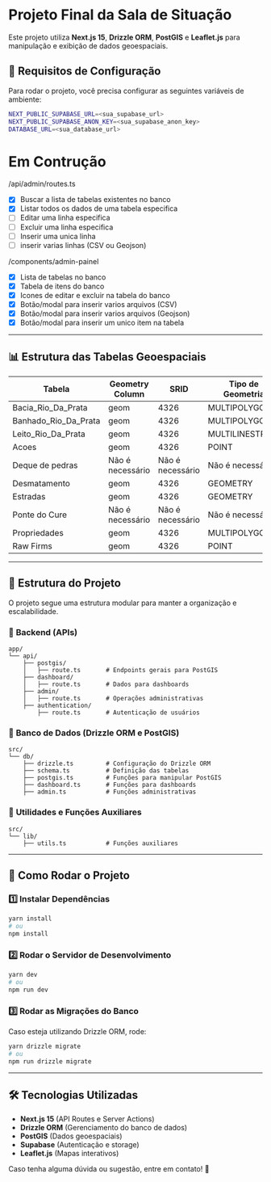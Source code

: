 # Projeto Final da Sala de Situação

Este projeto utiliza **Next.js 15**, **Drizzle ORM**, **PostGIS** e **Leaflet.js** para manipulação e exibição de dados geoespaciais.

## 📌 Requisitos de Configuração

Para rodar o projeto, você precisa configurar as seguintes variáveis de ambiente:

```bash
NEXT_PUBLIC_SUPABASE_URL=<sua_supabase_url>
NEXT_PUBLIC_SUPABASE_ANON_KEY=<sua_supabase_anon_key>
DATABASE_URL=<sua_database_url>
```



# Em Contrução
/api/admin/routes.ts
- [X] Buscar a lista de tabelas existentes no banco
- [X] Listar todos os dados de uma tabela especifica
- [ ] Editar uma linha especifica
- [ ] Excluir uma linha especifica
- [ ] Inserir uma unica linha
- [ ] inserir varias linhas (CSV ou Geojson)

/components/admin-painel
- [X] Lista de tabelas no banco
- [X] Tabela de itens do banco
- [X] Icones de editar e excluir na tabela do banco
- [X] Botão/modal para inserir varios arquivos (CSV)
- [X] Botão/modal para inserir varios arquivos (Geojson)
- [X] Botão/modal para inserir um unico item na tabela
---

## 📊 Estrutura das Tabelas Geoespaciais

| Tabela                 | Geometry Column | SRID     | Tipo de Geometria  | Observação |
|------------------------|----------------|---------|-------------------|------------|
| Bacia_Rio_Da_Prata     | geom           | 4326    | MULTIPOLYGON     |            |
| Banhado_Rio_Da_Prata   | geom           | 4326    | MULTIPOLYGON     |            |
| Leito_Rio_Da_Prata     | geom           | 4326    | MULTILINESTRING  |            |
| Acoes                  | geom           | 4326    | POINT            |            |
| Deque de pedras        | Não é necessário | Não é necessário | Não é necessário  |            |
| Desmatamento           | geom           | 4326    | GEOMETRY         |            |
| Estradas               | geom           | 4326    | GEOMETRY         |            |
| Ponte do Cure          | Não é necessário | Não é necessário | Não é necessário  |            |
| Propriedades           | geom           | 4326    | MULTIPOLYGON     |            |
| Raw Firms              | geom           | 4326    | POINT            |            |

---

## 📂 Estrutura do Projeto

O projeto segue uma estrutura modular para manter a organização e escalabilidade.

### 📁 **Backend (APIs)**

```plaintext
app/
└── api/
    ├── postgis/
    │   ├── route.ts       # Endpoints gerais para PostGIS
    ├── dashboard/
    │   ├── route.ts       # Dados para dashboards
    ├── admin/
    │   ├── route.ts       # Operações administrativas
    ├── authentication/
        ├── route.ts       # Autenticação de usuários
```

### 📁 **Banco de Dados** (Drizzle ORM e PostGIS)

```plaintext
src/
└── db/
    ├── drizzle.ts         # Configuração do Drizzle ORM
    ├── schema.ts          # Definição das tabelas
    ├── postgis.ts         # Funções para manipular PostGIS
    ├── dashboard.ts       # Funções para dashboards
    ├── admin.ts           # Funções administrativas
```

### 📁 **Utilidades e Funções Auxiliares**

```plaintext
src/
└── lib/
    ├── utils.ts           # Funções auxiliares
```

---

## 🚀 Como Rodar o Projeto

### 1️⃣ **Instalar Dependências**
```bash
yarn install
# ou
npm install
```

### 2️⃣ **Rodar o Servidor de Desenvolvimento**
```bash
yarn dev
# ou
npm run dev
```

### 3️⃣ **Rodar as Migrações do Banco**
Caso esteja utilizando Drizzle ORM, rode:
```bash
yarn drizzle migrate
# ou
npm run drizzle migrate
```

---

## 🛠 Tecnologias Utilizadas
- **Next.js 15** (API Routes e Server Actions)
- **Drizzle ORM** (Gerenciamento do banco de dados)
- **PostGIS** (Dados geoespaciais)
- **Supabase** (Autenticação e storage)
- **Leaflet.js** (Mapas interativos)

Caso tenha alguma dúvida ou sugestão, entre em contato! 🚀

